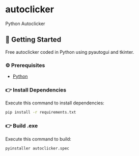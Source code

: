 # autoclicker
Python Autoclicker

## 🚀 Getting Started

Free autoclicker coded in Python using pyautogui and tkinter.

### ⚙️ Prerequisites

- [Python](https://www.python.org/downloads/)

### 👉 Install Dependencies

Execute this command to install dependencies:

```bash
pip install -r requirements.txt
```

### 👉 Build .exe

Execute this command to build:

```bash
pyinstaller autoclicker.spec
```
